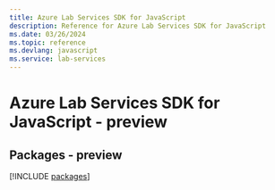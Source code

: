 ```yaml
---
title: Azure Lab Services SDK for JavaScript
description: Reference for Azure Lab Services SDK for JavaScript
ms.date: 03/26/2024
ms.topic: reference
ms.devlang: javascript
ms.service: lab-services
---
```

# Azure Lab Services SDK for JavaScript - preview
## Packages - preview
[!INCLUDE [packages](lab-services-index.md)]